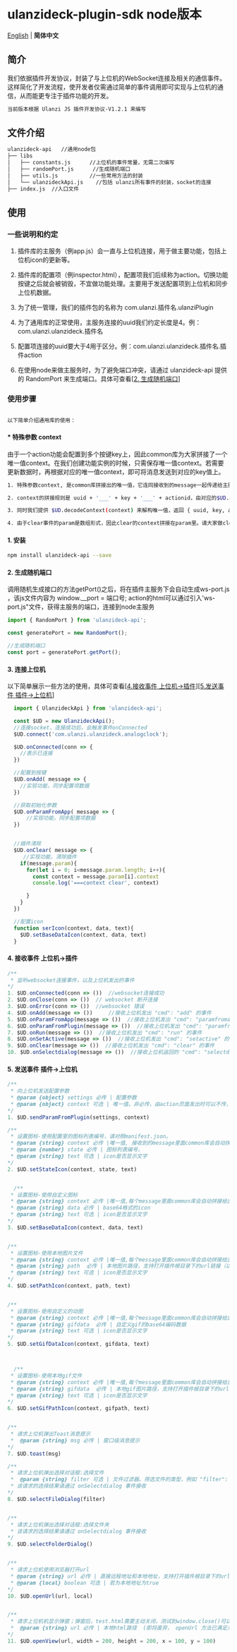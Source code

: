 # ulanzideck-plugin-sdk node版本


<p align="start">
   <a href="/common-node/README.md">English</a> | <strong>简体中文</strong>
</p>

## 简介
我们依据插件开发协议，封装了与上位机的WebSocket连接及相关的通信事件。这样简化了开发流程，使开发者仅需通过简单的事件调用即可实现与上位机的通信，从而能更专注于插件功能的开发。


```bash
当前版本根据 Ulanzi JS 插件开发协议-V1.2.1 来编写
```


## 文件介绍
```bash
ulanzideck-api   //通用node包
├── libs
│   ├── constants.js      //上位机的事件常量，无需二次编写
│   ├── randomPort.js      //生成随机端口
│   ├── utils.js          //一些常用方法的封装
│   └── ulanzideckApi.js    //包括 ulanzi所有事件的封装，socket的连接
├── index.js  //入口文件
```


## 使用

### 一些说明和约定

1. 插件库的主服务（例app.js）会一直与上位机连接，用于做主要功能，包括上位机icon的更新等。

2. 插件库的配置项（例inspector.html），配置项我们后续称为action。切换功能按键之后就会被销毁，不宜做功能处理。主要用于发送配置项到上位机和同步上位机数据。

3. 为了统一管理，我们的插件包的名称为 com.ulanzi.插件名.ulanziPlugin

4. 为了通用库的正常使用，主服务连接的uuid我们约定长度是4。例：com.ulanzi.ulanzideck.插件名

5. 配置项连接的uuid要大于4用于区分。例：com.ulanzi.ulanzideck.插件名.插件action

6. 在使用node来做主服务时，为了避免端口冲突，请通过 ulanzideck-api 提供的 RandomPort 来生成端口。具体可查看[<a href="#title-2">2. 生成随机端口</a>]

### 使用步骤
```bash

以下简单介绍通用库的使用：

```
#### * 特殊参数 context
由于一个action功能会配置到多个按键key上，因此common库为大家拼接了一个唯一值context。在我们创建功能实例的时候，只需保存唯一值context。若需要更新数据时，再根据对应的唯一值context，即可将消息发送到对应的key值上。
```bash
1. 特殊参数context, 是common库拼接出的唯一值，它连同接收到的message一起传递给主服务和action。

2. context的拼接规则是 uuid + '___' + key + '___' + actionid，由对应的$UD.encodeContext(msg)生成。

3. 同时我们提供 $UD.decodeContext(context) 来解构唯一值，返回 { uuid, key, actionid }。

4. 由于clear事件的param是数组形式，因此clear的context拼接在param里。请大家做clear处理时，注意循环获取。

```

#### 1. 安装

```bash
npm install ulanzideck-api --save
```

#### <span id="#title-2">2. 生成随机端口</span>
调用随机生成接口的方法getPort()之后，将在插件主服务下会自动生成ws-port.js ，该js文件内容为 window.__port = 端口号;
action的html可以通过引入'ws-port.js"文件，获得主服务的端口，连接到node主服务


```js
import { RandomPort } from 'ulanzideck-api';

const generatePort = new RandomPort(); 

//生成随机端口
const port = generatePort.getPort(); 

```

#### 3. 连接上位机
以下简单展示一些方法的使用，具体可查看[<a href="#title-4">4.接收事件 上位机->插件</a>][<a href="#title-5">5.发送事件 插件->上位机</a>]
```js
  import { UlanzideckApi } from 'ulanzideck-api';

  const $UD = new UlanzideckApi();
  //连接socket，连接成功后，会触发事件onConnected
  $UD.connect('com.ulanzi.ulanzideck.analogclock');

  $UD.onConnected(conn => {
    //表示已连接
  })

  //配置到按键
  $UD.onAdd( message => {
    //实现功能，同步配置项数据
  })

  //获取初始化参数
  $UD.onParamFromApp( message => {
      //实现功能，同步配置项数据
  })


  //插件清除
  $UD.onClear( message => {
     //实现功能，清除插件
    if(message.param){
      for(let i = 0; i<message.param.length; i++){
        const context = message.param[i].context
        console.log('===context clear', context)

      }
    }
  })

  //配置icon
  function serIcon(context, data, text){
    $UD.setBaseDataIcon(context, data, text) 
  }


```

#### <a id="title-4">4. 接收事件 上位机->插件</a>
```js
/**
 * 监听websocket连接事件，以及上位机发出的事件
*/
1. $UD.onConnected(conn => ())  //websocket连接成功
2. $UD.onClose(conn => ())  // websocket 断开连接
3. $UD.onError(conn => ())  //websocket 错误
4. $UD.onAdd(message => ())     //接收上位机发出 "cmd": "add" 的事件
5. $UD.onParamFromApp(message => ())  //接收上位机发出 "cmd": "paramfromapp" 的事件
6. $UD.onParamFromPlugin(message => ())  //接收上位机发出 "cmd": "paramfromplugin" 的事件
7. $UD.onRun(message => ())  //接收上位机发出 "cmd": "run" 的事件
8. $UD.onSetActive(message => ())  //接收上位机发出 "cmd": "setactive" 的事件
9. $UD.onClear(message => ())  //接收上位机发出 "cmd": "clear" 的事件
10. $UD.onSelectdialog(message => ())  //接收上位机返回的 "cmd": "selectdialog" 的事件，用于接收选择文件/文件夹的结果


```

#### <a id="title-5">5. 发送事件 插件->上位机</a>

```js
/**
 * 向上位机发送配置参数
 * @param {object} settings 必传 | 配置参数
 * @param {object} context 可选 | 唯一值。非必传，由action页面发出时可以不传，由主服务发出必传
*/
1. $UD.sendParamFromPlugin(settings, context) 

/**
 * 设置图标-使⽤配置⾥的图标列表编号，请对照manifest.json。
 * @param {string} context 必传 |唯一值, 接收到的message里面common库会自动拼接给出
 * @param {number} state 必传 | 图标列表编号，
 * @param {string} text 可选 | icon是否显示文字
*/
2. $UD.setStateIcon(context, state, text) 


  /**
 * 设置图标-使⽤⾃定义图标
 * @param {string} context 必传 |唯一值,每个message里面common库会自动拼接给出
 * @param {string} data 必传 | base64格式的icon
 * @param {string} text 可选 | icon是否显示文字
*/
3. $UD.setBaseDataIcon(context, data, text) 


/**
 * 设置图标-使⽤本地图片文件
 * @param {string} context 必传 |唯一值,每个message里面common库会自动拼接给出
 * @param {string} path  必传 | 本地图片路径，⽀持打开插件根⽬录下的url链接（以/ ./ 起始的链接）
 * @param {string} text 可选 | icon是否显示文字
*/
4. $UD.setPathIcon(context, path, text) 


/**
 * 设置图标-使⽤⾃定义的动图
 * @param {string} context 必传 |唯一值,每个message里面common库会自动拼接给出
 * @param {string} gifdata  必传 | ⾃定义gif的base64编码数据
 * @param {string} text 可选 | icon是否显示文字
*/
5. $UD.setGifDataIcon(context, gifdata, text) 



  /**
 * 设置图标-使⽤本地gif⽂件
 * @param {string} context 必传 |唯一值,每个message里面common库会自动拼接给出，
 * @param {string} gifdata  必传 | 本地gif图片路径，⽀持打开插件根⽬录下的url链接（以/ ./ 起始的链接）
 * @param {string} text 可选 | icon是否显示文字
*/
6. $UD.setGifPathIcon(context, gifpath, text) 


/**
 * 请求上位机弹出Toast消息提⽰
 *  @param {string} msg 必传 | 窗口级消息提示
*/
7. $UD.toast(msg) 

/**
 * 请求上位机弹出选择对话框:选择文件
 *  @param {string} filter 可选 | 文件过滤器。筛选文件的类型，例如 "filter": "image(*.jpg *.png *.gif)" 或者 筛选文件 file(*.txt *.json) 等
 * 该请求的选择结果请通过 onSelectdialog 事件接收
*/
8. $UD.selectFileDialog(filter) 


/**
 * 请求上位机弹出选择对话框:选择文件夹
 * 该请求的选择结果请通过 onSelectdialog 事件接收
*/
9. $UD.selectFolderDialog() 


/**
 * 请求上位机使⽤浏览器打开url
 * @param {string} url 必传 | 直接远程地址和本地地址，⽀持打开插件根⽬录下的url链接（以/ ./ 起始的链接）
 * @param {local} boolean 可选 | 若为本地地址为true
*/
10. $UD.openUrl(url, local) 


/**
 * 请求上位机机显⽰弹窗；弹窗后，test.html需要主动关闭，测试到window.close()可以通知弹窗关闭
 *  @param {string} url 必传 | 本地html路径  (即将废弃， openUrl 方法已满足大多数打开链接的场景。若需要弹窗场景，我们后续会更新弹窗组件库，请关注)
*/
11. $UD.openView(url, width = 200, height = 200, x = 100, y = 100) 


```